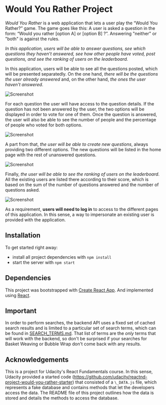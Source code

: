 # Would You Rather Project

_Would You Rather_ is a web application that lets a user play the “Would You Rather?” game. The game goes like this: A user is asked a question in the form: “Would you rather [option A] or [option B] ?”. Answering "neither" or "both" is against the rules.

_In this application, users will be able to answer questions, see which questions they haven’t answered, see how other people have voted, post questions, and see the ranking of users on the leaderboard._

In this application, users will be able to see all the questions posted, which will be presented separatedly. On the one hand, _there will be the questions the user already answered_ and, on the other hand, _the ones the user haven't answered_.

![Screenshot](https://loginesta.github.io/portfolio/projects/myreads-react-app/images/main-page.png)

For each question the user will have access to the question details. If the question has not been answered by the user, the two options will be displayed in order to vote for one of them. Once the question is answered, the user will also be able to see the number of people and the percentage of people who voted for both options.

![Screenshot](https://loginesta.github.io/portfolio/projects/myreads-react-app/images/main-page.png)

A part from that, _the user will be able to create new questions_, always providing two different options. The new questions will be listed in the home page with the rest of unanswered questions.

![Screenshot](https://loginesta.github.io/portfolio/projects/myreads-react-app/images/search-page.png)

Finally, _the user will be able to see the ranking of users on the leaderboard_. All the existing users are listed there according to their score, which is based on the sum of the number of questions answered and the number of questions asked.

![Screenshot](https://loginesta.github.io/portfolio/projects/myreads-react-app/images/search-page.png)

As a requirement, **users will need to log in** to access to the different pages of this application. In this sense, a way to impersonate an existing user is provided with the application.

## Installation

To get started right away:

- install all project dependencies with `npm install`
- start the server with `npm start`

## Dependencies

This project was bootstrapped with [Create React App](https://github.com/facebook/create-react-app).
And implemented using [React](https://reactjs.org/).

## Important

In order to perform searches, the backend API uses a fixed set of cached search results and is limited to a particular set of search terms, which can be found in [SEARCH_TERMS.md](SEARCH_TERMS.md). That list of terms are the _only_ terms that will work with the backend, so don't be surprised if your searches for Basket Weaving or Bubble Wrap don't come back with any results.

## Acknowledgements

This is a project for Udacity's React Fundamentals course. In this sense, Udacity provided a started code (https://github.com/udacity/reactnd-project-would-you-rather-starter) that consisted of a `\_DATA.js` file, which represents a fake database and contains methods that let the developers access the data. The README file of this project outlines how the data is stored and details the methods to access the database.
